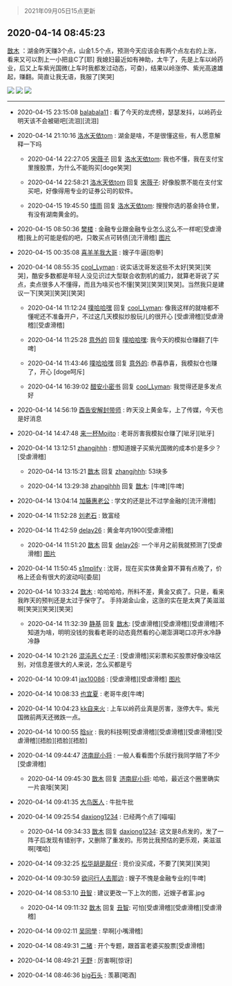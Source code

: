 > 2021年09月05日15点更新
<link rel="stylesheet" href="https://cdn.jsdelivr.net/gh/taotie6/sampleJSON@main/css/photo_show.css">


 ## 2020-04-14 08:45:23 

 [㪚木](https://www.coolapk.com/feed/18037228?shareKey=ZGE2YjdlYWQ0ODkzNjEzMTc1M2U~) ：湖金昨天赚3个点，山金1.5个点，预测今天应该会有两个点左右的上涨，看来又可以割上一小把韭C了[耶]
我媳妇最近如有神助，太牛了，先是上车以岭药业，后又上车紫光国微(上车时我都发过动态，可查)，结果以岭涨停、紫光高速雄起，赚翻。简直让我无语，我服了[笑哭] 

<div class="album">
<img class="img-item" src="http://image.coolapk.com/feed/2019/0323/12/2139777_1553316872_8842@270x286.jpg" />
<img class="img-item" src="http://image.coolapk.com/feed/2020/0414/08/1081091_610f64b5_5122_8009@281x233.jpeg" />
<img class="img-item" src="http://image.coolapk.com/feed/2020/0414/08/1081091_c6348c4f_5122_801@860x1053.jpeg" />
</div>

 ------- 

- 2020-04-15 23:15:08 [balabala11](uid=1609191) : 看了今天的龙虎榜，瑟瑟发抖，以岭药业明天该不会被砸吧[流泪][流泪] 

- 2020-04-14 21:10:16 [洛水天依tom](uid=1661759) : 湖金是啥，不是很懂这些，有人愿意解释一下吗 

    - 2020-04-14 22:27:05 [宋薇子](uid=1464785) 回复 [洛水天依tom](uid=1661759): 我也不懂，我在支付宝里搜股票，为什么不能购买[doge笑哭] 

    - 2020-04-14 22:58:21 [洛水天依tom](uid=1661759) 回复 [宋薇子](uid=1464785): 好像股票不能在支付宝买吧，好像得用专业的证券公司的软件。 

    - 2020-04-15 19:45:50 [惜雨](uid=1257681) 回复 [洛水天依tom](uid=1661759): 搜搜你选的基金持仓里，有没有湖南黄金的。 

- 2020-04-15 08:50:36 [樊楼](uid=2373079) : 金融专业跟金融专业怎么这么不一样呢[受虐滑稽]我上的可能是假的吧，只敢买点可转债[流汗滑稽] [图片](http://image.coolapk.com/feed/2020/0415/08/2373079_1835_751@690x655.jpg)

- 2020-04-15 00:35:08 [喜羊羊我大哥](uid=1474279) : 嫂子牛逼[抱拳] 

- 2020-04-14 08:55:35 [cool_Lyman](uid=480379) : 说实话沈哥发这些不太好[笑哭][笑哭]，酷安多数都是年轻人没见识过大型联合收割机的威力，就算老哥说了买点，卖点很多人不懂得，而且为啥买也不懂[笑哭][笑哭][笑哭]。当然我只是建议一下[笑哭][笑哭][笑哭] 

    - 2020-04-14 11:12:24 [噗哈哈嘿](uid=1020780) 回复 [cool_Lyman](uid=480379): 像我这样的就啥都不懂呢还不准备开户，不过这几天模拟炒股玩儿的很开心 [受虐滑稽][受虐滑稽][受虐滑稽] 

    - 2020-04-14 11:25:28 [意外的](uid=1064856) 回复 [噗哈哈嘿](uid=1020780): 我今天的模拟仓赚翻了[牛啤] 

    - 2020-04-14 11:43:46 [噗哈哈嘿](uid=1020780) 回复 [意外的](uid=1064856): 恭喜恭喜，我模拟仓也赚了，开心 [doge呵斥] 

    - 2020-04-14 16:39:02 [醋安小密书](uid=1946508) 回复 [cool_Lyman](uid=480379): 我觉得还是多发点好 

- 2020-04-14 14:56:19 [酉告安解封带师](uid=1199540) : 昨天没上黄金车，上了传媒，今天也是好消息 

- 2020-04-14 14:47:48 [来一杯Mojito](uid=718339) : 老哥厉害我模拟仓赚了[呲牙][呲牙] 

- 2020-04-14 13:12:51 [zhangjhhh](uid=1306301) : 想知道嫂子买紫光国微的成本价是多少？[受虐滑稽] 

    - 2020-04-14 13:15:21 [㪚木](uid=1081091) 回复 [zhangjhhh](uid=1306301): 53块多 

    - 2020-04-14 13:29:38 [zhangjhhh](uid=1306301) 回复 [㪚木](uid=1081091): [牛啤][牛啤] 

- 2020-04-14 13:04:14 [加藤惠老公](uid=1266680) : 学文的还是比不过学金融的[流汗滑稽] 

- 2020-04-14 11:52:28 [刘老石](uid=2738848) : 致富经 

- 2020-04-14 11:42:59 [delay26](uid=2369222) : 黄金年内1900[受虐滑稽] 

    - 2020-04-14 11:51:20 [㪚木](uid=1081091) 回复 [delay26](uid=2369222): 一个半月之前我就预测了[受虐滑稽] [图片](http://image.coolapk.com/feed/2020/0414/11/1081091_f4d7280b_6280_04@1080x1466.jpeg)

- 2020-04-14 11:50:45 [s1mplify](uid=1732022) : 沈哥，现在买实体黄金算不算有点晚了，价格上还会有很大的波动吗[委屈] 

- 2020-04-14 10:33:24 [㪚木](uid=1081091) : 哈哈哈哈，所料不差，黄金又疯了。只是，看来我昨天的预判还是太过于保守了。
手持湖金山金，这涨的实在是太爽了美滋滋啊[笑哭][笑哭][笑哭] 

    - 2020-04-14 11:32:39 [静基](uid=1353091) 回复 [㪚木](uid=1081091): [受虐滑稽][受虐滑稽][受虐滑稽]不知道为啥，明明没钱的我看老哥的动态竟然看的心潮澎湃喝口凉开水冷静冷静 

- 2020-04-14 10:21:26 [混沌恶ぐだ子](uid=1005494) : [受虐滑稽]买彩票和买股票好像没啥区别，对信息差很大的人来说，怎么买都是亏 

- 2020-04-14 10:09:41 [jax10086](uid=797822) : [受虐滑稽][受虐滑稽] [图片](http://image.coolapk.com/feed/2020/0414/10/797822_5cad51cf_0178_9634@368x640.gif)

- 2020-04-14 10:08:33 [也宜夏](uid=525398) : 老哥牛皮[牛啤] 

- 2020-04-14 10:04:23 [kk自来火](uid=632451) : 上车以岭药业真是厉害，涨停大牛。紫光国微前两天还微跌一点。 

- 2020-04-14 10:00:55 [晗sir](uid=1868865) : 我的科技啊[受虐滑稽][受虐滑稽][受虐滑稽][受虐滑稽][捂脸][捂脸][捂脸] 

- 2020-04-14 09:44:47 [济南屁小将](uid=2150927) : 一般人看看图个乐就行我同学赔了不少[受虐滑稽] 

    - 2020-04-14 09:45:30 [㪚木](uid=1081091) 回复 [济南屁小将](uid=2150927): 哈哈，最近这个圈里确实一片哀嚎[笑哭] 

- 2020-04-14 09:41:35 [大鸟医人](uid=1511304) : 牛批牛批 

- 2020-04-14 09:25:54 [daxiong1234](uid=293333) : 已经两个点了[喵喵] 

    - 2020-04-14 09:34:33 [㪚木](uid=1081091) 回复 [daxiong1234](uid=293333): 这文是8点发的，发了一阵子后发现有错别字，又删除了重发的。形势比我预估的更乐观，美滋滋啊[嘿哈] 

- 2020-04-14 09:32:25 [松华胡是靓仔](uid=692318) : 竞价没买成，不要了[笑哭][笑哭] 

- 2020-04-14 09:30:59 [欲问行人去那边](uid=826969) : 嫂子不愧是金融专业的[牛啤] 

- 2020-04-14 08:53:10 [丑智](uid=1648114) : 建议更改一下上次的图，近嫂子者富.jpg 

    - 2020-04-14 09:11:32 [㪚木](uid=1081091) 回复 [丑智](uid=1648114): 可怕[受虐滑稽][受虐滑稽][受虐滑稽] 

- 2020-04-14 09:02:11 [吴同學](uid=1320218) : 早啊[小嘴滑稽] 

- 2020-04-14 08:49:31 [二猪](uid=486122) : 开个专题，跟首富老婆买股票[受虐滑稽] 

- 2020-04-14 08:49:21 [无野](uid=1238696) : 厉害啊[惊讶] 

- 2020-04-14 08:46:36 [big石头](uid=984404) : 羡慕[喝酒] 

